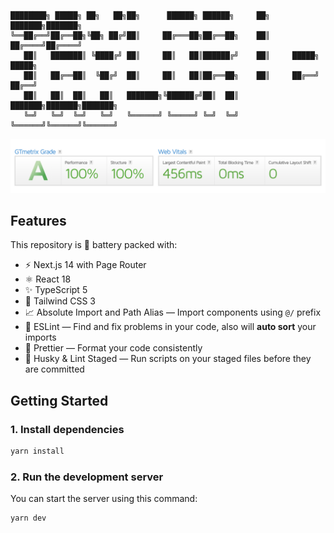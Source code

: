 ```
████████╗ █████╗ ██╗   ██╗██╗      ██████╗ ██████╗     ██╗     ███████╗███████╗
╚══██╔══╝██╔══██╗╚██╗ ██╔╝██║     ██╔═══██╗██╔══██╗    ██║     ██╔════╝██╔════╝
   ██║   ███████║ ╚████╔╝ ██║     ██║   ██║██████╔╝    ██║     █████╗  █████╗
   ██║   ██╔══██║  ╚██╔╝  ██║     ██║   ██║██╔══██╗    ██║     ██╔══╝  ██╔══╝
   ██║   ██║  ██║   ██║   ███████╗╚██████╔╝██║  ██║    ███████╗███████╗███████╗
   ╚═╝   ╚═╝  ╚═╝   ╚═╝   ╚══════╝ ╚═════╝ ╚═╝  ╚═╝    ╚══════╝╚══════╝╚══════╝
```

![lighthouse](gtmetrix-result.png)

## Features

This repository is 🔋 battery packed with:

- ⚡️ Next.js 14 with Page Router
- ⚛️ React 18
- ✨ TypeScript 5
- 💨 Tailwind CSS 3
- 📈 Absolute Import and Path Alias — Import components using `@/` prefix
- 📏 ESLint — Find and fix problems in your code, also will **auto sort** your imports
- 💖 Prettier — Format your code consistently
- 🐶 Husky & Lint Staged — Run scripts on your staged files before they are committed

## Getting Started

### 1. Install dependencies

```bash
yarn install
```

### 2. Run the development server

You can start the server using this command:

```bash
yarn dev
```
